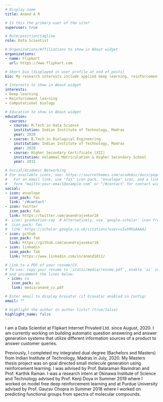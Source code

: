 ```yaml
---
# Display name
title: Anand A R

# Is this the primary user of the site?
superuser: true

# Role/position/tagline
role: Data Scientist

# Organizations/Affiliations to show in About widget
organizations:
- name: Flipkart
  url: https://www.flipkart.com

# Short bio (displayed in user profile at end of posts)
bio: My research interests include applied deep learning, reinforcement learning and computational biology.

# Interests to show in About widget
interests:
- Deep learning
- Reinforcement learning
- Computational biology

# Education to show in About widget
education:
  courses:
  - course: M.Tech in Data Science
    institution: Indian Institute of Technology, Madras
    year: 2020
  - course: B.Tech in Biological Engineering
    institution: Indian Institute of Technology, Madras
    year: 2020
  - course: Higher Secondary Certificate (XII)
    institution: Velammal Matriculation & Higher Secondary School
    year: 2015

# Social/Academic Networking
# For available icons, see: https://sourcethemes.com/academic/docs/page-builder/#icons
#   For an email link, use "fas" icon pack, "envelope" icon, and a link in the
#   form "mailto:your-email@example.com" or "/#contact" for contact widget.
social:
- icon: envelope
  icon_pack: fas
  link: '/#contact'
- icon: twitter
  icon_pack: fab
  link: https://twitter.com/anandrajsekar18
#- icon: graduation-cap  # Alternatively, use `google-scholar` icon from `ai` icon pack
#  icon_pack: fas
#  link: https://scholar.google.co.uk/citations?user=sIwtMXoAAAAJ
- icon: github
  icon_pack: fab
  link: https://github.com/anandrajasekar18
- icon: linkedin
  icon_pack: fab
  link: https://www.linkedin.com/in/anand1812/

# Link to a PDF of your resume/CV.
# To use: copy your resume to `static/media/resume.pdf`, enable `ai` icons in `params.toml`, 
# and uncomment the lines below.
 - icon: cv
   icon_pack: ai
   link: media/anand_cv.pdf

# Enter email to display Gravatar (if Gravatar enabled in Config)
email: ""

# Highlight the author in author lists? (true/false)
highlight_name: false
---
```


I am a Data Scientist at Flipkart Internet Privated Ltd. since August, 2020. I am currently working on building automatic question answering and answer generation systems that utilize different information sources of a product to answer customer queries.

Previously, I completed my integrated dual degree (Bachelors and Masters) from Indian Institute of Technology, Madras in July, 2020. My Masters thesis project was on goal directed small molecule generation using reinforcement learning. I was advised by Prof. Balaraman Ravindran and Prof. Karthik Raman. I was a research intern at Okinawa Institute of Science and Technology advised by Prof. Kenji Doya in Summer 2019 where I worked on model free deep reinforcement learning and at Purdue University advised by Prof. Gaurav Chopra in Summer 2018 where I worked on predicting functional groups from spectra of molecular compounds. 


